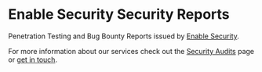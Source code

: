 # Enable Security Security Reports

Penetration Testing and Bug Bounty Reports issued by [Enable Security](https://www.enablesecurity.com).

For more information about our services check out the [Security Audits](https://www.enablesecurity.com/security-audits/) page or [get in touch](https://www.enablesecurity.com/contact/).
